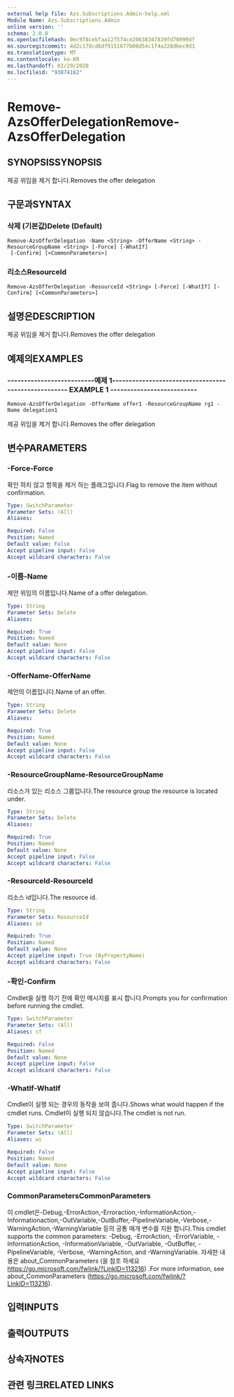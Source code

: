 ```yaml
---
external help file: Azs.Subscriptions.Admin-help.xml
Module Name: Azs.Subscriptions.Admin
online version: ''
schema: 2.0.0
ms.openlocfilehash: 0ec978cebfaa12f574ce20638347839fd70099df
ms.sourcegitcommit: 4d2c178cd6df9151877b08d54c1f4a228dbec9d1
ms.translationtype: MT
ms.contentlocale: ko-KR
ms.lasthandoff: 01/29/2020
ms.locfileid: "93874162"
---
```

# <span data-ttu-id="d0927-101">Remove-AzsOfferDelegation</span><span class="sxs-lookup"><span data-stu-id="d0927-101">Remove-AzsOfferDelegation</span></span>

## <span data-ttu-id="d0927-102">SYNOPSIS</span><span class="sxs-lookup"><span data-stu-id="d0927-102">SYNOPSIS</span></span>
<span data-ttu-id="d0927-103">제공 위임을 제거 합니다.</span><span class="sxs-lookup"><span data-stu-id="d0927-103">Removes the offer delegation</span></span>

## <span data-ttu-id="d0927-104">구문과</span><span class="sxs-lookup"><span data-stu-id="d0927-104">SYNTAX</span></span>

### <span data-ttu-id="d0927-105">삭제 (기본값)</span><span class="sxs-lookup"><span data-stu-id="d0927-105">Delete (Default)</span></span>
```
Remove-AzsOfferDelegation -Name <String> -OfferName <String> -ResourceGroupName <String> [-Force] [-WhatIf]
 [-Confirm] [<CommonParameters>]
```

### <span data-ttu-id="d0927-106">리소스</span><span class="sxs-lookup"><span data-stu-id="d0927-106">ResourceId</span></span>
```
Remove-AzsOfferDelegation -ResourceId <String> [-Force] [-WhatIf] [-Confirm] [<CommonParameters>]
```

## <span data-ttu-id="d0927-107">설명은</span><span class="sxs-lookup"><span data-stu-id="d0927-107">DESCRIPTION</span></span>
<span data-ttu-id="d0927-108">제공 위임을 제거 합니다.</span><span class="sxs-lookup"><span data-stu-id="d0927-108">Removes the offer delegation</span></span>

## <span data-ttu-id="d0927-109">예제의</span><span class="sxs-lookup"><span data-stu-id="d0927-109">EXAMPLES</span></span>

### <span data-ttu-id="d0927-110">--------------------------예제 1--------------------------</span><span class="sxs-lookup"><span data-stu-id="d0927-110">-------------------------- EXAMPLE 1 --------------------------</span></span>
```
Remove-AzsOfferDelegation -OfferName offer1 -ResourceGroupName rg1 -Name delegation1
```

<span data-ttu-id="d0927-111">제공 위임을 제거 합니다.</span><span class="sxs-lookup"><span data-stu-id="d0927-111">Removes the offer delegation</span></span>

## <span data-ttu-id="d0927-112">변수</span><span class="sxs-lookup"><span data-stu-id="d0927-112">PARAMETERS</span></span>

### <span data-ttu-id="d0927-113">-Force</span><span class="sxs-lookup"><span data-stu-id="d0927-113">-Force</span></span>
<span data-ttu-id="d0927-114">확인 하지 않고 항목을 제거 하는 플래그입니다.</span><span class="sxs-lookup"><span data-stu-id="d0927-114">Flag to remove the item without confirmation.</span></span>

```yaml
Type: SwitchParameter
Parameter Sets: (All)
Aliases: 

Required: False
Position: Named
Default value: False
Accept pipeline input: False
Accept wildcard characters: False
```

### <span data-ttu-id="d0927-115">-이름</span><span class="sxs-lookup"><span data-stu-id="d0927-115">-Name</span></span>
<span data-ttu-id="d0927-116">제안 위임의 이름입니다.</span><span class="sxs-lookup"><span data-stu-id="d0927-116">Name of a offer delegation.</span></span>

```yaml
Type: String
Parameter Sets: Delete
Aliases: 

Required: True
Position: Named
Default value: None
Accept pipeline input: False
Accept wildcard characters: False
```

### <span data-ttu-id="d0927-117">-OfferName</span><span class="sxs-lookup"><span data-stu-id="d0927-117">-OfferName</span></span>
<span data-ttu-id="d0927-118">제안의 이름입니다.</span><span class="sxs-lookup"><span data-stu-id="d0927-118">Name of an offer.</span></span>

```yaml
Type: String
Parameter Sets: Delete
Aliases: 

Required: True
Position: Named
Default value: None
Accept pipeline input: False
Accept wildcard characters: False
```

### <span data-ttu-id="d0927-119">-ResourceGroupName</span><span class="sxs-lookup"><span data-stu-id="d0927-119">-ResourceGroupName</span></span>
<span data-ttu-id="d0927-120">리소스가 있는 리소스 그룹입니다.</span><span class="sxs-lookup"><span data-stu-id="d0927-120">The resource group the resource is located under.</span></span>

```yaml
Type: String
Parameter Sets: Delete
Aliases: 

Required: True
Position: Named
Default value: None
Accept pipeline input: False
Accept wildcard characters: False
```

### <span data-ttu-id="d0927-121">-ResourceId</span><span class="sxs-lookup"><span data-stu-id="d0927-121">-ResourceId</span></span>
<span data-ttu-id="d0927-122">리소스 id입니다.</span><span class="sxs-lookup"><span data-stu-id="d0927-122">The resource id.</span></span>

```yaml
Type: String
Parameter Sets: ResourceId
Aliases: id

Required: True
Position: Named
Default value: None
Accept pipeline input: True (ByPropertyName)
Accept wildcard characters: False
```

### <span data-ttu-id="d0927-123">-확인</span><span class="sxs-lookup"><span data-stu-id="d0927-123">-Confirm</span></span>
<span data-ttu-id="d0927-124">Cmdlet을 실행 하기 전에 확인 메시지를 표시 합니다.</span><span class="sxs-lookup"><span data-stu-id="d0927-124">Prompts you for confirmation before running the cmdlet.</span></span>

```yaml
Type: SwitchParameter
Parameter Sets: (All)
Aliases: cf

Required: False
Position: Named
Default value: None
Accept pipeline input: False
Accept wildcard characters: False
```

### <span data-ttu-id="d0927-125">-WhatIf</span><span class="sxs-lookup"><span data-stu-id="d0927-125">-WhatIf</span></span>
<span data-ttu-id="d0927-126">Cmdlet이 실행 되는 경우의 동작을 보여 줍니다.</span><span class="sxs-lookup"><span data-stu-id="d0927-126">Shows what would happen if the cmdlet runs.</span></span>
<span data-ttu-id="d0927-127">Cmdlet이 실행 되지 않습니다.</span><span class="sxs-lookup"><span data-stu-id="d0927-127">The cmdlet is not run.</span></span>

```yaml
Type: SwitchParameter
Parameter Sets: (All)
Aliases: wi

Required: False
Position: Named
Default value: None
Accept pipeline input: False
Accept wildcard characters: False
```

### <span data-ttu-id="d0927-128">CommonParameters</span><span class="sxs-lookup"><span data-stu-id="d0927-128">CommonParameters</span></span>
<span data-ttu-id="d0927-129">이 cmdlet은-Debug,-ErrorAction,-Erroraction,-InformationAction,-Informationaction,-OutVariable,-OutBuffer,-PipelineVariable,-Verbose,-WarningAction,-WarningVariable 등의 공통 매개 변수를 지원 합니다.</span><span class="sxs-lookup"><span data-stu-id="d0927-129">This cmdlet supports the common parameters: -Debug, -ErrorAction, -ErrorVariable, -InformationAction, -InformationVariable, -OutVariable, -OutBuffer, -PipelineVariable, -Verbose, -WarningAction, and -WarningVariable.</span></span> <span data-ttu-id="d0927-130">자세한 내용은 about_CommonParameters (을 참조 하세요 https://go.microsoft.com/fwlink/?LinkID=113216) .</span><span class="sxs-lookup"><span data-stu-id="d0927-130">For more information, see about_CommonParameters (https://go.microsoft.com/fwlink/?LinkID=113216).</span></span>

## <span data-ttu-id="d0927-131">입력</span><span class="sxs-lookup"><span data-stu-id="d0927-131">INPUTS</span></span>

## <span data-ttu-id="d0927-132">출력</span><span class="sxs-lookup"><span data-stu-id="d0927-132">OUTPUTS</span></span>

## <span data-ttu-id="d0927-133">상속자</span><span class="sxs-lookup"><span data-stu-id="d0927-133">NOTES</span></span>

## <span data-ttu-id="d0927-134">관련 링크</span><span class="sxs-lookup"><span data-stu-id="d0927-134">RELATED LINKS</span></span>

